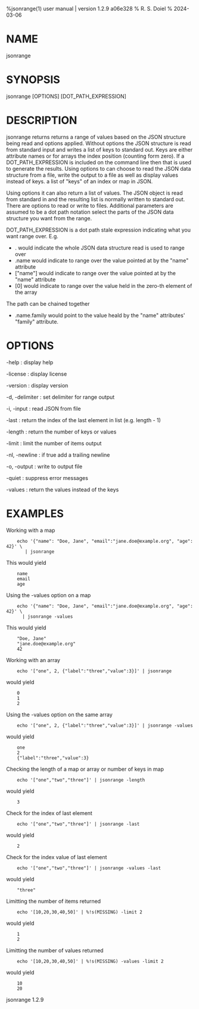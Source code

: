 %jsonrange(1) user manual | version 1.2.9 a06e328
% R. S. Doiel
% 2024-03-06

# NAME

jsonrange 

# SYNOPSIS

jsonrange [OPTIONS] [DOT_PATH_EXPRESSION]

# DESCRIPTION

jsonrange returns returns a range of values based on the JSON structure
being read and options applied.  Without options the JSON structure is
read from standard input and writes a list of keys to standard out. Keys
are either attribute names or for arrays the index position (counting
form zero).  If a DOT_PATH_EXPRESSION is included on the command line then
that is used to generate the results. Using options to can choose to read
the JSON data structure from a file, write the output to a file as well
as display values instead of keys. a list of "keys" of an index or map in
JSON.  

Using options it can also return a list of values.  The JSON object is
read from standard in and the resulting list is normally written to
standard out. There are options to read or write to files.  Additional
parameters are assumed to be a dot path notation select the parts of the
JSON data structure you want from the range. 

DOT_PATH_EXPRESSION is a dot path stale expression indicating what you
want range over.  E.g.

- . would indicate the whole JSON data structure read is used to range over
- .name would indicate to range over the value pointed at by the "name" attribute 
- ["name"] would indicate to range over the value pointed at by the "name" attribute
- [0] would indicate to range over the value held in the zero-th element of the array

The path can be chained together

- .name.family would point to the value heald by the "name" attributes' "family" attribute.

# OPTIONS

-help
: display help

-license
: display license

-version
: display version

-d, -delimiter
: set delimiter for range output

-i, -input
: read JSON from file

-last
: return the index of the last element in list (e.g. length - 1)

-length
: return the number of keys or values

-limit
: limit the number of items output

-nl, -newline
: if true add a trailing newline

-o, -output
: write to output file

-quiet
: suppress error messages

-values
: return the values instead of the keys


# EXAMPLES

Working with a map

~~~
    echo '{"name": "Doe, Jane", "email":"jane.doe@example.org", "age": 42}' \
       | jsonrange
~~~

This would yield

~~~
    name
    email
    age
~~~

Using the -values option on a map

~~~
    echo '{"name": "Doe, Jane", "email":"jane.doe@example.org", "age": 42}' \
      | jsonrange -values
~~~

This would yield

~~~
    "Doe, Jane"
    "jane.doe@example.org"
    42
~~~


Working with an array

~~~
    echo '["one", 2, {"label":"three","value":3}]' | jsonrange
~~~

would yield

~~~
    0
    1
    2
~~~

Using the -values option on the same array

~~~
    echo '["one", 2, {"label":"three","value":3}]' | jsonrange -values
~~~

would yield

~~~
    one
    2
    {"label":"three","value":3}
~~~

Checking the length of a map or array or number of keys in map

~~~
    echo '["one","two","three"]' | jsonrange -length
~~~

would yield

~~~
    3
~~~

Check for the index of last element

~~~
    echo '["one","two","three"]' | jsonrange -last
~~~

would yield

~~~
    2
~~~

Check for the index value of last element

~~~
    echo '["one","two","three"]' | jsonrange -values -last
~~~

would yield

~~~
    "three"
~~~

Limitting the number of items returned

~~~
    echo '[10,20,30,40,50]' | %!s(MISSING) -limit 2
~~~

would yield

~~~
    1
    2
~~~

Limitting the number of values returned

~~~
    echo '[10,20,30,40,50]' | %!s(MISSING) -values -limit 2
~~~

would yield

~~~
    10
    20
~~~

jsonrange 1.2.9

